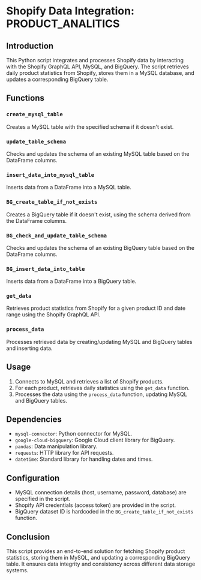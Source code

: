 # Shopify Data Integration: PRODUCT_ANALITICS

## Introduction
This Python script integrates and processes Shopify data by interacting with the Shopify GraphQL API, MySQL, and BigQuery. The script retrieves daily product statistics from Shopify, stores them in a MySQL database, and updates a corresponding BigQuery table.

## Functions

### `create_mysql_table`
Creates a MySQL table with the specified schema if it doesn't exist.

### `update_table_schema`
Checks and updates the schema of an existing MySQL table based on the DataFrame columns.

### `insert_data_into_mysql_table`
Inserts data from a DataFrame into a MySQL table.

### `BG_create_table_if_not_exists`
Creates a BigQuery table if it doesn't exist, using the schema derived from the DataFrame columns.

### `BG_check_and_update_table_schema`
Checks and updates the schema of an existing BigQuery table based on the DataFrame columns.

### `BG_insert_data_into_table`
Inserts data from a DataFrame into a BigQuery table.

### `get_data`
Retrieves product statistics from Shopify for a given product ID and date range using the Shopify GraphQL API.

### `process_data`
Processes retrieved data by creating/updating MySQL and BigQuery tables and inserting data.

## Usage
1. Connects to MySQL and retrieves a list of Shopify products.
2. For each product, retrieves daily statistics using the `get_data` function.
3. Processes the data using the `process_data` function, updating MySQL and BigQuery tables.

## Dependencies
- `mysql-connector`: Python connector for MySQL.
- `google-cloud-bigquery`: Google Cloud client library for BigQuery.
- `pandas`: Data manipulation library.
- `requests`: HTTP library for API requests.
- `datetime`: Standard library for handling dates and times.

## Configuration
- MySQL connection details (host, username, password, database) are specified in the script.
- Shopify API credentials (access token) are provided in the script.
- BigQuery dataset ID is hardcoded in the `BG_create_table_if_not_exists` function.

## Conclusion
This script provides an end-to-end solution for fetching Shopify product statistics, storing them in MySQL, and updating a corresponding BigQuery table. It ensures data integrity and consistency across different data storage systems.
